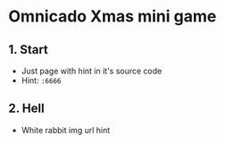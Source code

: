 # Omnicado Xmas mini game

## 1. Start
- Just page with hint in it's source code
- Hint: `:6666`

## 2. Hell
- White rabbit img url hint
